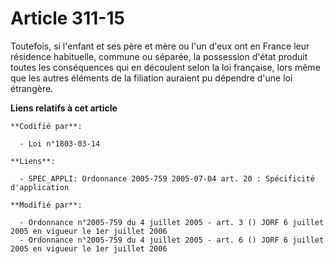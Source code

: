 # Article 311-15

Toutefois, si l'enfant et ses père et mère ou l'un d'eux ont en France leur résidence habituelle, commune ou séparée, la
possession d'état produit toutes les conséquences qui en découlent selon la loi française, lors même que les autres éléments
de la filiation auraient pu dépendre d'une loi étrangère.

**Liens relatifs à cet article**

	**Codifié par**:

	  - Loi n°1803-03-14

	**Liens**:

	  - SPEC_APPLI: Ordonnance 2005-759 2005-07-04 art. 20 : Spécificité d'application

	**Modifié par**:

	  - Ordonnance n°2005-759 du 4 juillet 2005 - art. 3 () JORF 6 juillet 2005 en vigueur le 1er juillet 2006
	  - Ordonnance n°2005-759 du 4 juillet 2005 - art. 6 () JORF 6 juillet 2005 en vigueur le 1er juillet 2006
